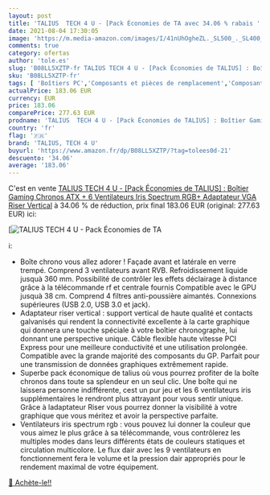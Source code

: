 ```yaml
---
layout: post
title: 'TALIUS  TECH 4 U - [Pack Économies de TA avec 34.06 % rabais '
date: 2021-08-04 17:30:05
image: 'https://m.media-amazon.com/images/I/41nUhOgheZL._SL500_._SL400_.jpg'
comments: true
category: ofertas
author: 'tole.es'
slug: 'B08LL5XZTP-fr TALIUS TECH 4 U - [Pack Économies de TALIUS] : Boîtier...'
sku: 'B08LL5XZTP-fr'
tags: [ 'Boîtiers PC','Composants et pièces de remplacement','Composants externes','Informatique','talius, tech 4 u', ]
actualPrice: 183.06 EUR
currency: EUR
price: 183.06
comparePrice: 277.63 EUR
prodname: 'TALIUS  TECH 4 U - [Pack Économies de TALIUS] : Boîtier Gaming Chronos ATX + 6 Ventilateurs Iris Spectrum RGB+ Adaptateur VGA Riser Vertical'
country: 'fr'
flag: '🇫🇷'
brand: 'TALIUS, TECH 4 U'
buyurl: 'https://www.amazon.fr/dp/B08LL5XZTP/?tag=tolees0d-21'
descuento: '34.06'
average: '183.06'
---
```


C'est en vente [TALIUS  TECH 4 U - [Pack Économies de TALIUS] : Boîtier Gaming Chronos ATX + 6 Ventilateurs Iris Spectrum RGB+ Adaptateur VGA Riser Vertical](https://www.amazon.fr/dp/B08LL5XZTP/?tag=tolees0d-21)  à  34.06 % de réduction, prix final  183.06 EUR (original: 277.63 EUR) ici:

[![TALIUS  TECH 4 U - [Pack Économies de TA](https://m.media-amazon.com/images/I/41nUhOgheZL._SL500_._SL400_.jpg)](https://www.amazon.fr/dp/B08LL5XZTP/?tag=tolees0d-21)

ℹ️:

- Boîte chrono vous allez adorer ! Façade avant et latérale en verre trempé. Comprend 3 ventilateurs avant RVB. Refroidissement liquide jusquà 360 mm. Possibilité de contrôler les effets déclairage à distance grâce à la télécommande rf et centrale fournis Compatible avec le GPU jusquà 38 cm. Comprend 4 filtres anti-poussière aimantés. Connexions supérieures (USB 2.0, USB 3.0 et jack).
- Adaptateur riser vertical : support vertical de haute qualité et contacts galvanisés qui rendent la connectivité excellente à la carte graphique qui donnera une touche spéciale à votre boîtier chronographe, lui donnant une perspective unique. Câble flexible haute vitesse PCI Express pour une meilleure conductivité et une utilisation prolongée. Compatible avec la grande majorité des composants du GP. Parfait pour une transmission de données graphiques extrêmement rapide.
- Superbe pack économique de talius où vous pourrez profiter de la boîte chronos dans toute sa splendeur en un seul clic. Une boîte qui ne laissera personne indifférente, cest un pur jeu et les 6 ventilateurs iris supplémentaires le rendront plus attrayant pour vous sentir unique. Grâce à ladaptateur Riser vous pourrez donner la visibilité à votre graphique que vous méritez et avoir la perspective parfaite.
- Ventilateurs iris spectrum rgb : vous pouvez lui donner la couleur que vous aimez le plus grâce à sa télécommande, vous contrôlerez les multiples modes dans leurs différents états de couleurs statiques et circulation multicolore. Le flux dair avec les 9 ventilateurs en fonctionnement fera le volume et la pression dair appropriés pour le rendement maximal de votre équipement.

[🛒 Achète-le!!](https://www.amazon.fr/dp/B08LL5XZTP/?tag=tolees0d-21)
